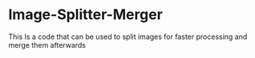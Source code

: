 # Image-Splitter-Merger
This  Is a code that can be used to split images for faster processing and merge them afterwards

